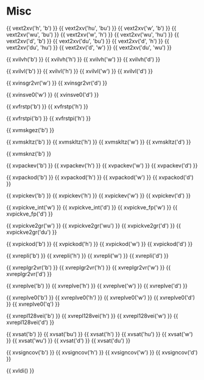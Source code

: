 # Misc

{{ vext2xv('h', 'b') }}
{{ vext2xv('hu', 'bu') }}
{{ vext2xv('w', 'b') }}
{{ vext2xv('wu', 'bu') }}
{{ vext2xv('w', 'h') }}
{{ vext2xv('wu', 'hu') }}
{{ vext2xv('d', 'b') }}
{{ vext2xv('du', 'bu') }}
{{ vext2xv('d', 'h') }}
{{ vext2xv('du', 'hu') }}
{{ vext2xv('d', 'w') }}
{{ vext2xv('du', 'wu') }}

{{ xvilvh('b') }}
{{ xvilvh('h') }}
{{ xvilvh('w') }}
{{ xvilvh('d') }}

{{ xvilvl('b') }}
{{ xvilvl('h') }}
{{ xvilvl('w') }}
{{ xvilvl('d') }}

{{ xvinsgr2vr('w') }}
{{ xvinsgr2vr('d') }}

{{ xvinsve0('w') }}
{{ xvinsve0('d') }}

{{ xvfrstp('b') }}
{{ xvfrstp('h') }}

{{ xvfrstpi('b') }}
{{ xvfrstpi('h') }}

{{ xvmskgez('b') }}

{{ xvmskltz('b') }}
{{ xvmskltz('h') }}
{{ xvmskltz('w') }}
{{ xvmskltz('d') }}

{{ xvmsknz('b') }}

{{ xvpackev('b') }}
{{ xvpackev('h') }}
{{ xvpackev('w') }}
{{ xvpackev('d') }}

{{ xvpackod('b') }}
{{ xvpackod('h') }}
{{ xvpackod('w') }}
{{ xvpackod('d') }}

{{ xvpickev('b') }}
{{ xvpickev('h') }}
{{ xvpickev('w') }}
{{ xvpickev('d') }}

{{ xvpickve_int('w') }}
{{ xvpickve_int('d') }}
{{ xvpickve_fp('w') }}
{{ xvpickve_fp('d') }}

{{ xvpickve2gr('w') }}
{{ xvpickve2gr('wu') }}
{{ xvpickve2gr('d') }}
{{ xvpickve2gr('du') }}

{{ xvpickod('b') }}
{{ xvpickod('h') }}
{{ xvpickod('w') }}
{{ xvpickod('d') }}

{{ xvrepli('b') }}
{{ xvrepli('h') }}
{{ xvrepli('w') }}
{{ xvrepli('d') }}

{{ xvreplgr2vr('b') }}
{{ xvreplgr2vr('h') }}
{{ xvreplgr2vr('w') }}
{{ xvreplgr2vr('d') }}

{{ xvreplve('b') }}
{{ xvreplve('h') }}
{{ xvreplve('w') }}
{{ xvreplve('d') }}

{{ xvreplve0('b') }}
{{ xvreplve0('h') }}
{{ xvreplve0('w') }}
{{ xvreplve0('d') }}
{{ xvreplve0('q') }}

{{ xvrepl128vei('b') }}
{{ xvrepl128vei('h') }}
{{ xvrepl128vei('w') }}
{{ xvrepl128vei('d') }}

{{ xvsat('b') }}
{{ xvsat('bu') }}
{{ xvsat('h') }}
{{ xvsat('hu') }}
{{ xvsat('w') }}
{{ xvsat('wu') }}
{{ xvsat('d') }}
{{ xvsat('du') }}

{{ xvsigncov('b') }}
{{ xvsigncov('h') }}
{{ xvsigncov('w') }}
{{ xvsigncov('d') }}

{{ xvldi() }}